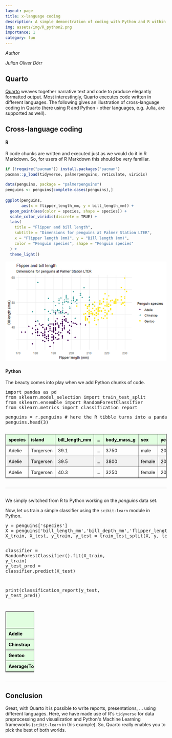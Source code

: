 ```yaml
---
layout: page
title: x-language coding
description: A simple demonstration of coding with Python and R within the same IDE using Quarto.
img: assets/img/R_python2.png
importance: 1
category: fun
---
```



<html xmlns="http://www.w3.org/1999/xhtml" lang="en" xml:lang="en"><head>

<meta charset="utf-8">
<meta name="generator" content="quarto-1.1.149">

<meta name="viewport" content="width=device-width, initial-scale=1.0, user-scalable=yes">

<meta name="author" content="Julian Oliver Dörr">

<style>
table.fixed {table-layout:fixed; width:90px;}/*Setting the table width is important!*/
table.fixed th {width:150px;}/*Setting the width of th columns*/


:root {
    --color_rgb: 225, 254, 224;
}


table {
  border-collapse: collapse;
  width: 100%;
  margin-bottom: 30px;
}

th, td {
  text-align: left;
  padding: 8px;  
  
}

tr:nth-child(even){background-color: #f2f2f2; color: black !Important}
tr:nth-child(even) td{color: black !Important}

th {
  text-align: left;
  background-color: rgba(var(--color_rgb), 1);
  color: black !Important;
  /* #089c04 */
  
  
}

/* The scrollable part */

.scrollable {
  height: 500;
  overflow-x: scroll;
  overflow-y: hidden;
  border-bottom: 1px solid #ddd;
  margin-bottom: 30px;
  
}


</style>

<style>
code{white-space: pre-wrap;}
span.smallcaps{font-variant: small-caps;}
div.columns{display: flex; gap: min(4vw, 1.5em);}
div.column{flex: auto; overflow-x: auto;}
div.hanging-indent{margin-left: 1.5em; text-indent: -1.5em;}
ul.task-list{list-style: none;}
ul.task-list li input[type="checkbox"] {
  width: 0.8em;
  margin: 0 0.8em 0.2em -1.6em;
  vertical-align: middle;
}
pre > code.sourceCode { white-space: pre; position: relative; }
pre > code.sourceCode > span { display: inline-block; line-height: 1.25; }
pre > code.sourceCode > span:empty { height: 1.2em; }
.sourceCode { overflow: visible; }
code.sourceCode > span { color: inherit; text-decoration: inherit; }
div.sourceCode { margin: 1em 0; }
pre.sourceCode { margin: 0; }
@media screen {
div.sourceCode { overflow: auto; }
}
@media print {
pre > code.sourceCode { white-space: pre-wrap; }
pre > code.sourceCode > span { text-indent: -5em; padding-left: 5em; }
}
pre.numberSource code
  { counter-reset: source-line 0; }
pre.numberSource code > span
  { position: relative; left: -4em; counter-increment: source-line; }
pre.numberSource code > span > a:first-child::before
  { content: counter(source-line);
    position: relative; left: -1em; text-align: right; vertical-align: baseline;
    border: none; display: inline-block;
    -webkit-touch-callout: none; -webkit-user-select: none;
    -khtml-user-select: none; -moz-user-select: none;
    -ms-user-select: none; user-select: none;
    padding: 0 4px; width: 4em;
    color: #aaaaaa;
  }
pre.numberSource { margin-left: 3em; border-left: 1px solid #aaaaaa;  padding-left: 4px; }
div.sourceCode
  {   }
@media screen {
pre > code.sourceCode > span > a:first-child::before { text-decoration: underline; }
}
code span.al { color: #ff0000; font-weight: bold; } /* Alert */
code span.an { color: #60a0b0; font-weight: bold; font-style: italic; } /* Annotation */
code span.at { color: #7d9029; } /* Attribute */
code span.bn { color: #40a070; } /* BaseN */
code span.bu { color: #008000; } /* BuiltIn */
code span.cf { color: #007020; font-weight: bold; } /* ControlFlow */
code span.ch { color: #4070a0; } /* Char */
code span.cn { color: #880000; } /* Constant */
code span.co { color: #60a0b0; font-style: italic; } /* Comment */
code span.cv { color: #60a0b0; font-weight: bold; font-style: italic; } /* CommentVar */
code span.do { color: #ba2121; font-style: italic; } /* Documentation */
code span.dt { color: #902000; } /* DataType */
code span.dv { color: #40a070; } /* DecVal */
code span.er { color: #ff0000; font-weight: bold; } /* Error */
code span.ex { } /* Extension */
code span.fl { color: #40a070; } /* Float */
code span.fu { color: #06287e; } /* Function */
code span.im { color: #008000; font-weight: bold; } /* Import */
code span.in { color: #60a0b0; font-weight: bold; font-style: italic; } /* Information */
code span.kw { color: #007020; font-weight: bold; } /* Keyword */
code span.op { color: #666666; } /* Operator */
code span.ot { color: #007020; } /* Other */
code span.pp { color: #bc7a00; } /* Preprocessor */
code span.sc { color: #4070a0; } /* SpecialChar */
code span.ss { color: #bb6688; } /* SpecialString */
code span.st { color: #4070a0; } /* String */
code span.va { color: #19177c; } /* Variable */
code span.vs { color: #4070a0; } /* VerbatimString */
code span.wa { color: #60a0b0; font-weight: bold; font-style: italic; } /* Warning */
</style>





</head>

<body class="fullcontent">

<div id="quarto-content" class="page-columns page-rows-contents page-layout-article">

<main class="content" id="quarto-document-content">





<div class="quarto-title-meta">
    <div class="quarto-title-meta-heading"><i>Author</i></div>
    <div class="quarto-title-meta-contents">
             <p><i>Julian Oliver Dörr </i></p>
    </div>
</div>
  



<section id="quarto" class="level2">
<h2 class="anchored" data-anchor-id="quarto">Quarto</h2>
<p><a href="https://quarto.org/">Quarto</a> weaves together narrative text and code to produce elegantly formatted output. Most interestingly, Quarto executes code written in different languages. The following gives an illustration of cross-language coding in Quarto (here using R and Python - other languages, e.g. Julia, are supported as well).</p>
</section>
<section id="cross-language-coding" class="level2">
<h2 class="anchored" data-anchor-id="cross-language-coding">Cross-language coding</h2>
<section id="r" class="level3">
<h4 class="anchored" data-anchor-id="r">R</h4>
<p>R code chunks are written and executed just as we would do it in R Markdown. So, for users of R Markdown this should be very familiar.</p>


<div class="cell">
<div class="sourceCode cell-code" id="cb1"><pre class="sourceCode r code-with-copy"><code class="sourceCode r"><span id="cb1-1"><a href="#cb1-1" aria-hidden="true" tabindex="-1"></a><span class="cf">if</span> (<span class="sc">!</span><span class="fu">require</span>(<span class="st">"pacman"</span>)) <span class="fu">install.packages</span>(<span class="st">"pacman"</span>)</span></code>
<code class="sourceCode r"><span id="cb4-1"><a href="#cb4-1" aria-hidden="true" tabindex="-1"></a>pacman<span class="sc">::</span><span class="fu">p_load</span>(tidyverse, palmerpenguins, reticulate, viridis)</span></code>
</pre></div>
</div>


<div class="cell">
<div class="sourceCode cell-code" id="cb1"><pre class="sourceCode r code-with-copy"><code class="sourceCode r"><span id="cb1-1"><a href="#cb1-1" aria-hidden="true" tabindex="-1"></a><span class="fu">data</span>(penguins, <span class="at">package =</span> <span class="st">"palmerpenguins"</span>)</span>
<span id="cb1-2"><a href="#cb1-2" aria-hidden="true" tabindex="-1"></a>penguins <span class="ot">&lt;-</span> penguins[<span class="fu">complete.cases</span>(penguins),]</span>
<span id="cb1-3"><a href="#cb1-3" aria-hidden="true" tabindex="-1"></a></span>
<span id="cb1-4"><a href="#cb1-4" aria-hidden="true" tabindex="-1"></a><span class="fu">ggplot</span>(penguins, </span>
<span id="cb1-5"><a href="#cb1-5" aria-hidden="true" tabindex="-1"></a>       <span class="fu">aes</span>(<span class="at">x =</span> flipper_length_mm, <span class="at">y =</span> bill_length_mm)) <span class="sc">+</span></span>
<span id="cb1-6"><a href="#cb1-6" aria-hidden="true" tabindex="-1"></a>  <span class="fu">geom_point</span>(<span class="fu">aes</span>(<span class="at">color =</span> species, <span class="at">shape =</span> species)) <span class="sc">+</span></span>
<span id="cb1-7"><a href="#cb1-7" aria-hidden="true" tabindex="-1"></a>  <span class="fu">scale_color_viridis</span>(<span class="at">discrete =</span> <span class="fu"></span>TRUE) <span class="sc">+</span></span>
<span id="cb1-8"><a href="#cb1-8" aria-hidden="true" tabindex="-1"></a>  <span class="fu">labs</span>(</span>
<span id="cb1-9"><a href="#cb1-9" aria-hidden="true" tabindex="-1"></a>    <span class="at">title =</span> <span class="st">"Flipper and bill length"</span>,</span>
<span id="cb1-10"><a href="#cb1-10" aria-hidden="true" tabindex="-1"></a>    <span class="at">subtitle =</span> <span class="st">"Dimensions for penguins at Palmer Station LTER"</span>,</span>
<span id="cb1-11"><a href="#cb1-11" aria-hidden="true" tabindex="-1"></a>    <span class="at">x =</span> <span class="st">"Flipper length (mm)"</span>, <span class="at">y =</span> <span class="st">"Bill length (mm)"</span>,</span>
<span id="cb1-12"><a href="#cb1-12" aria-hidden="true" tabindex="-1"></a>    <span class="at">color =</span> <span class="st">"Penguin species"</span>, <span class="at">shape =</span> <span class="st">"Penguin species"</span></span>
<span id="cb1-13"><a href="#cb1-13" aria-hidden="true" tabindex="-1"></a>  ) <span class="sc">+</span></span>
<span id="cb1-14"><a href="#cb1-14" aria-hidden="true" tabindex="-1"></a>  <span class="fu">theme_light</span>()</span></code></pre></div>
<div class="cell-output-display">
<p><img src="/assets/img/quarto_img1.png" class="img-fluid" width="750"></p>
</div>
</div>
</section>

<section id="python" class="level3">
<h4 class="anchored" data-anchor-id="python">Python</h4>

<p>The beauty comes into play when we add Python chunks of code.</p>


<div class="jp-Cell jp-CodeCell jp-Notebook-cell jp-mod-noOutputs  ">
<div class="jp-Cell-inputWrapper">
<div class="jp-InputArea jp-Cell-inputArea">

<div class="jp-CodeMirrorEditor jp-Editor jp-InputArea-editor" data-type="inline">
     <div class="CodeMirror cm-s-jupyter">
<div class=" highlight hl-ipython3">
<pre>
<span class="kn">import</span> <span class="nn">pandas</span> <span class="k">as</span> <span class="nn">pd</span>
<span class="kn">from</span> <span class="nn">sklearn.model_selection</span> <span class="kn">import</span> <span class="n">train_test_split</span>
<span class="kn">from</span> <span class="nn">sklearn.ensemble</span> <span class="kn">import</span> <span class="n">RandomForestClassifier</span>
<span class="kn">from</span> <span class="nn">sklearn.metrics</span> <span class="kn">import</span> <span class="n">classification_report</span>
</pre>
</div>

</div>
</div>
</div>
</div>
</div>


<div class="jp-Cell jp-CodeCell jp-Notebook-cell   ">
<div class="jp-Cell-inputWrapper">
<div class="jp-InputArea jp-Cell-inputArea">

<div class="jp-CodeMirrorEditor jp-Editor jp-InputArea-editor" data-type="inline">
<div class="CodeMirror cm-s-jupyter">
<div class=" highlight hl-ipython3"><pre><span></span><span class="n">penguins</span> <span class="o">=</span> <span class="n">r</span><span class="o">.</span><span class="n">penguins</span> <span class="c1"># here the R tibble turns into a pandas DataFrame</span>
<span class="n">penguins</span><span class="o">.</span><span class="n">head</span><span class="p">(</span><span class="mi">3</span><span class="p">)</span>
</pre></div>

</div>
</div>
</div>
</div>
</div>


<div class="scrollable">
<table border="1">
  <thead>
    <tr>
      <th>species</th>
      <th>island</th>
      <th>bill_length_mm</th>
      <th>...</th>
      <th>body_mass_g</th>
      <th>sex</th>
      <th>year</th>
    </tr>
  </thead>
  <tbody>
    <tr>
      <td>Adelie</td>
      <td>Torgersen</td>
      <td>39.1</td>
      <td>...</td>
      <td>3750</td>
      <td>male</td>
      <td>2007</td>
    </tr>
    <tr>
      <td>Adelie</td>
      <td>Torgersen</td>
      <td>39.5</td>
      <td>...</td>
      <td>3800</td>
      <td>female</td>
      <td>2007</td>
    </tr>
    <tr>
      <td>Adelie</td>
      <td>Torgersen</td>
      <td>40.3</td>
      <td>...</td>
      <td>3250</td>
      <td>female</td>
      <td>2007</td>
    </tr>
  </tbody>
</table>
</div>


<p>We simply switched from R to Python working on the <em>penguins</em> data set.</p>
<p>Now, let us train a simple classifier using the <code>scikit-learn</code> module in Python.</p>



<div class="jp-Cell-inputWrapper">
<div class="jp-InputArea jp-Cell-inputArea">

<div class="jp-CodeMirrorEditor jp-Editor jp-InputArea-editor" data-type="inline">
<div class="CodeMirror cm-s-jupyter">
<div class=" highlight hl-ipython3"><pre>
<span class="n">y</span> <span class="o">=</span> <span class="n">penguins</span><span class="p">[</span><span class="s1">&#39;species&#39;</span><span class="p">]</span>
<span class="n">X</span> <span class="o">=</span> <span class="n">penguins</span><span class="p">[</span><span class="s1">&#39;bill_length_mm&#39;</span><span class="p">,</span><span class="s1">&#39;bill_depth_mm&#39;</span><span class="p">,</span><span class="s1">&#39;flipper_length_mm&#39;</span><span class="p">,</span><span class="s1">&#39;body_mass_g&#39;</span><span class="p">]</span>
<span class="n">X_train</span><span class="p">, </span><span class="n">X_test</span><span class="p">, </span><span class="n">y_train</span><span class="p">, </span><span class="n">y_test</span> <span class="o">=</span> <span class="n">train_test_split</span><span class="p">(</span><span class="n">X</span><span class="p">,</span> <span class="n">y</span><span class="p">,</span> <span class="n">test_size</span><span class="o">=</span><span class="mi">0.2</span><span class="p">,</span> <span class="n">random_state</span><span class="o">=</span><span class="mi">333</span><span class="p">)</span>

<span class="n">classifier</span> <span class="o">=</span> <span class="n">RandomForestClassifier</span><span class="p">(</span><span class="p">)</span><span class="o">.</span><span class="n">fit</span><span class="p">(</span><span class="n">X_train</span><span class="p">,</span> <span class="n">y_train</span><span class="p">)</span>
<span class="n">y_test_pred</span> <span class="o">=</span> <span class="n">classifier</span><span class="o">.</span><span class="n">predict</span><span class="p">(</span><span class="n">X_test</span><span class="p">)</span>

<span class="nb">print</span><span class="p">(</span><span class="n">classification_report</span><span class="p">(</span><span class="n">y_test</span><span class="p">,</span> <span class="n">y_test_pred</span><span class="p">)</span><span class="p">)</span>
</pre></div>

</div>
</div>
</div>
</div>


<div class="scrollable">
<table border="1" class="fixed">
  <thead>
    <tr>
      <th></th>
      <th>Precision</th>
      <th>Recall</th>
      <th>F1-Score</th>
      <th>Support</th>
    </tr>
  </thead>
  <tbody>
    <tr>
      <th>Adelie</th>
      <td>1.00</td>
      <td>0.95</td>
      <td>0.98</td>
      <td>22</td>
    </tr>
    <tr>
      <th>Chinstrap</th>
      <td>1.00</td>
      <td>1.00</td>
      <td>1.00</td>
      <td>15</td>
    </tr>
    <tr>
      <th>Gentoo</th>
      <td>0.97</td>
      <td>1.00</td>
      <td>0.98</td>
      <td>30</td>
    </tr>
    <tr>
      <th>Average/Total</th>
      <td>0.99</td>
      <td>0.99</td>
      <td>0.99</td>
      <td>67</td>
    </tr>
  </tbody>
</table>
</div>

</section>
</section>
<section id="conclusion" class="level2">
<h2 class="anchored" data-anchor-id="conclusion">Conclusion</h2>
<p>Great, with Quarto it is possible to write reports, presentations, … using different languages. Here, we have made use of R's <code>tidyverse</code> for data preprocessing and visualization and Python's Machine Learning frameworks (<code>scikit-learn</code> in this example). So, Quarto really enables you to pick the best of both worlds.</p>
</section>



</main>
<!-- /main column -->

</div> <!-- /content -->



</body></html>
